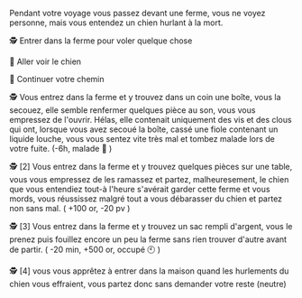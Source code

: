 Pendant votre voyage vous passez devant une ferme, vous ne voyez personne, mais vous entendez un chien hurlant à la mort.

🕵️ Entrer dans la ferme pour voler quelque chose

🐶 Aller voir le chien

🚶 Continuer votre chemin

🕵️ Vous entrez dans la ferme et y trouvez dans un coin une boîte, vous la secouez, elle semble renfermer quelques pièce au son, vous vous empressez de l'ouvrir. Hélas, elle contenait uniquement des vis et des clous qui ont, lorsque vous avez secoué la boîte, cassé une fiole contenant un liquide louche, vous vous sentez vite très mal et tombez malade lors de votre fuite. (-6h, malade 🤢 )

🕵️ [2] Vous entrez dans la ferme et y trouvez quelques pièces sur une table, vous vous empressez de les ramassez et partez, malheuresement, le chien que vous entendiez tout-à l'heure s'avérait garder cette ferme et vous mords, vous réussissez malgré tout a vous débarasser du chien et partez non sans mal. ( +100 or, -20 pv )

🕵️ [3] Vous entrez dans la ferme et y trouvez un sac rempli d'argent, vous le prenez puis fouillez encore un peu la ferme sans rien trouver d'autre avant de partir. ( -20 min, +500 or, occupé 🕙 )

🕵️ [4] vous vous apprêtez à entrer dans la maison quand les hurlements du chien vous effraient, vous partez donc sans demander votre reste (neutre)
